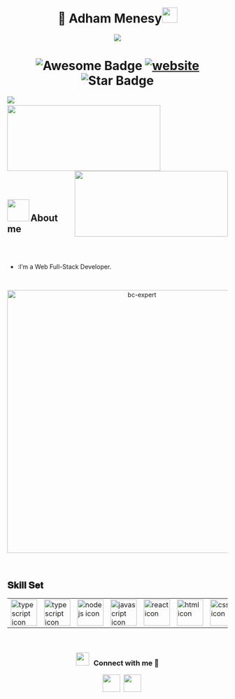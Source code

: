 <h1 align="center"> 👋 Adham Menesy<img src="https://media.giphy.com/media/hvRJCLFzcasrR4ia7z/giphy.gif" width="35"></h1>
<p align="center">
  <a href="https://github.com/fairyland0926"><img src="https://readme-typing-svg.herokuapp.com/?lines=Web%20Developer;Backend%20Developer;3%2B%20years%20of%20coding%20experience;Always%20learning%20new%20tech&font=Pacifico&center=true&width=650&height=120&color=58a6ff&vCenter=true&size=45%22"></a>
</p>

<p align='center'>
 <h1 align="center">
  <img src="https://cdn.rawgit.com/sindresorhus/awesome/d7305f38d29fed78fa85652e3a63e154dd8e8829/media/badge.svg" alt="Awesome Badge"/>
  <a href="/"><img src="https://img.shields.io/static/v1?label=&labelColor=505050&message=findwrk&color=%230076D6&style=flat&logo=google-chrome&logoColor=%230076D6" alt="website"/></a>
  <img src="https://img.shields.io/static/v1?label=%F0%9F%8C%9F&message=If%20Useful&style=style=flat&color=BC4E99" alt="Star Badge"/>
</h1>

<img align="left" src="https://visitor-badge.laobi.icu/badge?page_id=adhammenesy" />

<h1 align="center"></h1>
<img align="left" height="150px" width="350px" src="https://github-readme-stats.vercel.app/api?username=adhammenesy&count_private=true&show_icons=true&theme=tokyonight" />
<img align="right" height="150px" width="350px" src="https://github-readme-stats.vercel.app/api/top-langs/?username=adhammenesy&layout=compact&theme=aura&langs_count=9" />
<img height="150" />
<br><br>

<br><br>
<img align="left" src = "https://user-images.githubusercontent.com/63050133/156777293-72a6e681-2582-4a9d-ad92-09d1181d47c7.gif" width = 50px height=50px>
<h2 align="left" font-weight="bold">About me</h2>  
<br><br>

- :I’m a Web Full-Stack Developer.
<br>

<p align="center"> <a href="https://github.com/ryo-ma/github-profile-trophy"><img src="https://github-profile-trophy.vercel.app/?username=adhammenesy&theme=tokyonight&no-frame=true&row=1&&margin-w=30&no-bg=false" alt="bc-expert" width="600px"/></a> </p>


<p align="center">
  </center>
</p>
<br>
<h2 font-weight="bold">𝐒𝐤𝐢𝐥𝐥 𝐒𝐞𝐭</h2>
<table>
  <tr>
    <td><img src="https://img.icons8.com/color/48/000000/php.png" width=60 alt="typescript icon"></td>
    <td><img src="https://img.icons8.com/color/48/000000/typescript.png" width=60 alt="typescript icon"></td>
    <td><img src="https://img.icons8.com/color/48/000000/nodejs.png" width=60 alt="nodejs icon"></td>
    <td><img src="https://img.icons8.com/color/48/000000/javascript.png" width=60 alt="javascript icon"></td>
    <td><img src="https://img.icons8.com/color/48/000000/react-native.png" width=60 alt="react icon"></td>
    <td><img src="https://img.icons8.com/color/48/000000/html-5.png" width=60 alt="html icon"></td>
    <td><img src="https://img.icons8.com/color/48/000000/css3.png" width=60 alt="css icon"></td>
    <td><img src="https://img.icons8.com/color/48/000000/ejs.png" width=60 alt="ejs icon"></td>
    <td><img src="https://img.icons8.com/color/48/000000/python.png" width=60 alt="python icon"></td>
    <td><img src="https://img.icons8.com/color/48/000000/discord-logo.png" width=60 alt="discrod.js icon"></td>
    <td><img src="https://img.icons8.com/color/48/000000/mongodb.png" width=60 alt="mongodb icon"></td>
    <td><img src="https://img.icons8.com/color/48/000000/bootstrap.png" width=60 alt="bootstrap icon"></td>
    <td><img src="https://img.icons8.com/color/48/000000/tailwind_css.png" width=60 alt="tailwind icon"></td>
  </tr>

</table>
<br/>
<h3 align="center" > <img src="https://media.giphy.com/media/iY8CRBdQXODJSCERIr/giphy.gif" width="30" height="30" style="margin-right: 10px;">Connect with me 🤝 </h3>

<p align="center">

 <div align="center"  class="icons-social" style="margin-left: 10px;">
        <a style="margin-left: 10px;" target="_blank" href="https://almasa.icu/">
		<img src="https://cdn.iconscout.com/icon/free/png-256/web-earth-online-market-planet-search-secure-1-9563.png" width="40" height="40"></a>
		<a style="margin-left: 5px;" target="_blank" href="https://discord.gg/Almasa">
					<img src="https://img.icons8.com/color/48/000000/discord-logo.png" width="40" height="40"></a>
      </div>

</p>

